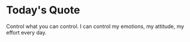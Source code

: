# Today's Quote

Control what you can control. I can control my emotions, my attitude, my effort every day.
